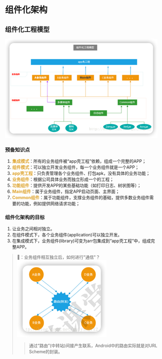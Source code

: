 # 组件化架构

## 组件化工程模型

![](img/f00f92c7.png)

### 预备知识点
1. <font color=#dea32c>**集成模式**</font>：所有的业务组件被“app壳工程”依赖，组成一个完整的APP；
2. <font color=#dea32c>**组件模式**</font>：可以独立开发业务组件，每一个业务组件就是一个APP；
3. <font color=#dea32c>**app壳工程**</font>：只负责管理各个业务组件、打包apk，没有具体的业务功能；
4. <font color=#dea32c>**业务组件**</font>：根据公司具体业务而独立形成一个的工程；
5. <font color=#dea32c>**功能组件**</font>：提供开发APP的某些基础功能（如打印日志、树状图等）；
6. <font color=#dea32c>**Main组件**</font>：属于业务组件，指定APP启动页面、主界面；
7. <font color=#dea32c>**Common组件**</font>：属于功能组件，支撑业务组件的基础，提供多数业务组件需要的功能，例如提供网络请求功能；

### 组件化架构的目标
1. 让业务之间相对独立。
2. 在组件模式下，各个业务组件(application)可以独立开发。
3. 在集成模式下，业务组件(library)可变为arr包集成到“app壳工程”中，组成完整APP。

> 🤔：业务组件相互独立后，如何进行"通信"？
> ![](img/afb4ebc5.png)
> > 通过“路由”(中转站)间接产生联系，Android中的路由实际就是对URL Scheme的封装。